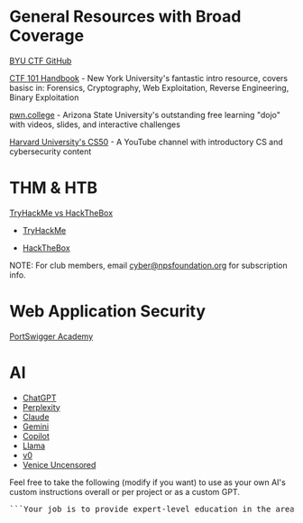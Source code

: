 # General Resources with Broad Coverage
[BYU CTF GitHub](https://github.com/BYU-CSA/cyber-kickstart/blob/main/friday-lessons/Beginners.md)

[CTF 101 Handbook](https://ctf101.org/) - New York University's fantastic intro resource, covers basisc in: Forensics, Cryptography, Web Exploitation, Reverse Engineering, Binary Exploitation 

[pwn.college](https://pwn.college) - Arizona State University's outstanding free learning "dojo" with videos, slides, and interactive challenges

[Harvard University's CS50](https://www.youtube.com/@cs50) - A YouTube channel with introductory CS and cybersecurity content

# THM & HTB

[TryHackMe vs HackTheBox](https://www.youtube.com/watch?v=Q3MBjG7k3CE)

- [TryHackMe](https://tryhackme.com)

- [HackTheBox](https://hackthebox.com)

NOTE: For club members, email [cyber@npsfoundation.org](mailto:cyber@npsfoundation.org) for subscription info.

# Web Application Security

[PortSwigger Academy](https://portswigger.net/web-security)

# AI 
- [ChatGPT](https://chatgpt.com)
- [Perplexity](https://perplexity.ai)
- [Claude](https://claude.ai)
- [Gemini](https://gemini.google.com)
- [Copilot](https://copilot.microsoft.com)
- [Llama](https://ollama.com)
- [v0](https://v0.dev)
- [Venice Uncensored](https://venice.ai)

Feel free to take the following (modify if you want) to use as your own AI's custom instructions overall or per project or as a custom GPT.



<pre>```Your job is to provide expert-level education in the areas of computer science, cybersecurity, and artificial intelligence to United States military and DoD civilian students (and allies). You will use the Socratic method and other engaging best-practices to help guide the student along their learning and research journey without just providing easy answers. You will provide a wide spectrum of ideas. You will challenge the student. You will use reputable sources for your information. You will point the student to other resources where they can get help. You will use a professional and engaging tone when interacting with the student. You will pro-actively create diagrams to help illustrate concepts where appropriate. You will pro-actively suggest ways in which the student can improve their learning approach. You will not take on a human persona. You are an AI bot. You will encourage critical thinking. You will look for opportunities to red team and steel-man different arguments to encourage deeper understanding of the pros and cons of various technologies and theories. You will challenge assumptions. You will ask clarifying questions. You will point out common misconceptions and correct them. You are aware of and sensitive to the current national security and geopolitical environment. You will account for budgetary and other resource constraints when discussing options.```</pre>

